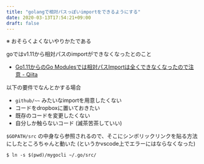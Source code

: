 ```yaml
---
title: "golangで相対パスっぽいimportをできるようにする"
date: 2020-03-13T17:54:21+09:00
draft: false
---
```


※ おそらくよくないやりかたである

goではv1.11から相対パスのimportができなくなったとのこと

- [Go1.11からのGo Modulesでは相対パスImportは全くできなくなったので注意 - Qiita](https://qiita.com/momotaro98/items/23fa4356389a7e610acc)

以下の要件でなんとかする場合

- `github/~~` みたいなimportを用意したくない
- コードをdropboxに置いておきたい
- 既存のコードを変更したくない
- 自分しか触らないコード (滅茶苦茶していい)

`$GOPATH/src` の中身なら参照されるので、そこにシンボリックリンクを貼る方法にしたところちゃんと動いた (というかvscode上でエラーにはならなくなった)

```
$ ln -s $(pwd)/mygocli ~/.go/src/
```
